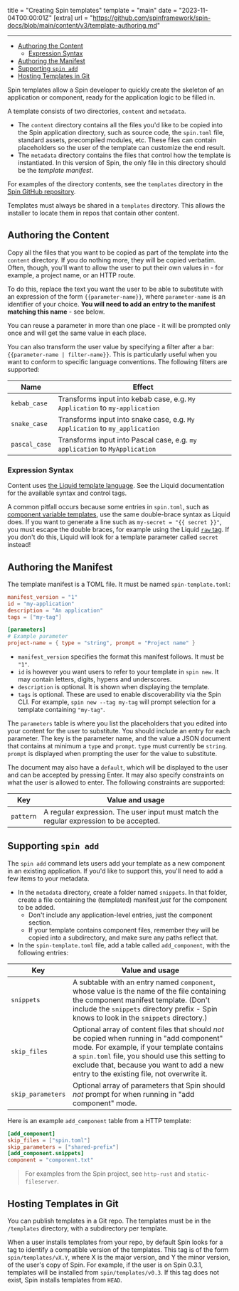title = "Creating Spin templates"
template = "main"
date = "2023-11-04T00:00:01Z"
[extra]
url = "https://github.com/spinframework/spin-docs/blob/main/content/v3/template-authoring.md"

---
- [Authoring the Content](#authoring-the-content)
  - [Expression Syntax](#expression-syntax)
- [Authoring the Manifest](#authoring-the-manifest)
- [Supporting `spin add`](#supporting-spin-add)
- [Hosting Templates in Git](#hosting-templates-in-git)

Spin templates allow a Spin developer to quickly create the skeleton of an
application or component, ready for the application logic to be filled in.

A template consists of two directories, `content` and `metadata`.

* The `content` directory contains all the files you'd like to be copied into
  the Spin application directory, such as source code, the `spin.toml` file,
  standard assets, precompiled modules, etc.  These files can contain placeholders
  so the user of the template can customize the end result.
* The `metadata` directory contains the files that control how the template is
  instantiated.  In this version of Spin, the only file in this directory
  should be the _template manifest_.

For examples of the directory contents, see the `templates` directory in the
[Spin GitHub repository](https://github.com/spinframework/spin).

Templates must always be shared in a `templates` directory.  This allows the
installer to locate them in repos that contain other content.

## Authoring the Content

Copy all the files that you want to be copied as part of the template into
the `content` directory. If you do nothing more, they will be copied
verbatim. Often, though, you'll want to allow the user to put their own
values in - for example, a project name, or an HTTP route.

To do this, replace the text you want the user to be able to substitute
with an expression of the form `{{parameter-name}}`, where `parameter-name`
is an identifier of your choice.  **You will need to add an entry to
the manifest matching this name** - see below.

You can reuse a parameter in more than one place - it will be prompted only once and will get the same value in each place.

You can also transform the user value by specifying a filter after a bar:
`{{parameter-name | filter-name}}`.  This is particularly useful when you
want to conform to specific language conventions. The following filters
are supported:

| Name          | Effect |
|---------------|--------|
| `kebab_case`  | Transforms input into kebab case, e.g. `My Application` to `my-application` |
| `snake_case`  | Transforms input into snake case, e.g. `My Application` to `my_application` |
| `pascal_case` | Transforms input into Pascal case, e.g. `my application` to `MyApplication` |

### Expression Syntax

Content uses [the Liquid template language](https://shopify.github.io/liquid/). See the Liquid documentation for the available syntax and control tags.

A common pitfall occurs because some entries in `spin.toml`, such as [component variable templates](variables), use the same double-brace syntax as Liquid does. If you want to generate a line such as `my-secret = "{{ secret }}"`, you must escape the double braces, for example using the Liquid [`raw` tag](https://shopify.github.io/liquid/tags/template/). If you don't do this, Liquid will look for a template parameter called `secret` instead!

## Authoring the Manifest

The template manifest is a TOML file. It must be named `spin-template.toml`:

<!-- @nocpy -->

```toml
manifest_version = "1"
id = "my-application"
description = "An application"
tags = ["my-tag"]

[parameters]
# Example parameter
project-name = { type = "string", prompt = "Project name" }
```

* `manifest_version` specifies the format this manifest follows. It must be `"1"`.
* `id` is however you want users to refer to your template in `spin new`.
  It may contain letters, digits, hypens and underscores.
* `description` is optional. It is shown when displaying the template.
* `tags` is optional. These are used to enable discoverability via the Spin CLI.
  For example, `spin new --tag my-tag` will prompt selection for a template containing `"my-tag"`.

The `parameters` table is where you list the placeholders that you edited
into your content for the user to substitute. You should include an entry
for each parameter. The key is the parameter name, and the value a JSON
document that contains at minimum a `type` and `prompt`.  `type` must
currently be `string`.  `prompt` is displayed when prompting the user
for the value to substitute.

The document may also have a `default`, which will be displayed to the user
and can be accepted by pressing Enter. It may also specify constraints
on what the user is allowed to enter. The following constraints are
supported:

| Key           | Value and usage |
|---------------|-----------------|
| `pattern`     | A regular expression. The user input must match the regular expression to be accepted. |

## Supporting `spin add`

The `spin add` command lets users add your template as a new component in
an existing application. If you'd like to support this, you'll need to
add a few items to your metadata.

* In the `metadata` directory, create a folder named `snippets`. In that
  folder, create a file containing the (templated) manifest _just_ for the
  component to be added.
  * Don't include any application-level entries, just the component section.
  * If your template contains component files, remember they will be copied
    into a subdirectory, and make sure any paths reflect that.
* In the `spin-template.toml` file, add a table called `add_component`, with
  the following entries:

| Key             | Value and usage |
|-----------------|-----------------|
| `snippets`      | A subtable with an entry named `component`, whose value is the name of the file containing the component manifest template. (Don't include the `snippets` directory prefix - Spin knows to look in the `snippets` directory.) |
| `skip_files`    | Optional array of content files that should _not_ be copied when running in "add component" mode. For example, if your template contains a `spin.toml` file, you should use this setting to exclude that, because you want to add a new entry to the existing file, not overwrite it. |
| `skip_parameters` | Optional array of parameters that Spin should _not_ prompt for when running in "add component" mode. |

Here is an example `add_component` table from a HTTP template:

<!-- @nocpy -->

```toml
[add_component]
skip_files = ["spin.toml"]
skip_parameters = ["shared-prefix"]
[add_component.snippets]
component = "component.txt"
```

> For examples from the Spin project, see `http-rust` and `static-fileserver`.

## Hosting Templates in Git

You can publish templates in a Git repo.  The templates must be in the `/templates`
directory, with a subdirectory per template.

When a user installs templates from your repo, by default Spin looks for a tag
to identify a compatible version of the templates.  This tag is of the
form `spin/templates/vX.Y`, where X is the major version, and Y the minor
version, of the user's copy of Spin. For example, if the user is on
Spin 0.3.1, templates will be installed from `spin/templates/v0.3`.  If this
tag does not exist, Spin installs templates from `HEAD`.
